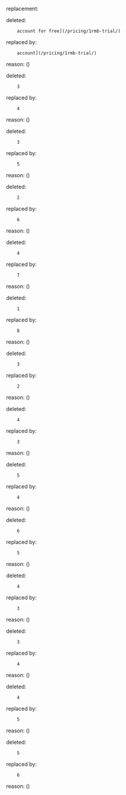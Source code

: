 replacement:

deleted:

		account for free](/pricing/1rmb-trial/)

replaced by:

		account](/pricing/1rmb-trial/)

reason: ()

deleted:

		3

replaced by:

		4

reason: ()

deleted:

		3

replaced by:

		5

reason: ()

deleted:

		2

replaced by:

		6

reason: ()

deleted:

		4

replaced by:

		7

reason: ()

deleted:

		1

replaced by:

		8

reason: ()

deleted:

		3

replaced by:

		2

reason: ()

deleted:

		4

replaced by:

		3

reason: ()

deleted:

		5

replaced by:

		4

reason: ()

deleted:

		6

replaced by:

		5

reason: ()

deleted:

		4

replaced by:

		3

reason: ()

deleted:

		3

replaced by:

		4

reason: ()

deleted:

		4

replaced by:

		5

reason: ()

deleted:

		5

replaced by:

		6

reason: ()

